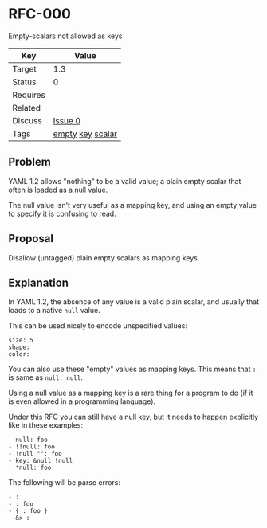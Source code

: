 RFC-000
=======

Empty-scalars not allowed as keys


| Key | Value |
| --- | --- |
| Target | 1.3 |
| Status | 0 |
| Requires | |
| Related | |
| Discuss | [Issue 0](../../issues/0) |
| Tags | [empty]() [key]() [scalar]() |


## Problem

YAML 1.2 allows "nothing" to be a valid value; a plain empty scalar that often is loaded as a null value.

The null value isn't very useful as a mapping key, and using an empty value to specify it is confusing to read.


## Proposal

Disallow (untagged) plain empty scalars as mapping keys.


## Explanation

In YAML 1.2, the absence of any value is a valid plain scalar, and usually that loads to a native `null` value.

This can be used nicely to encode unspecified values:
```
size: 5
shape:
color:
```

You can also use these "empty" values as mapping keys.
This means that `:` is same as `null: null`.

Using a null value as a mapping key is a rare thing for a program to do (if it is even allowed in a programming language).

Under this RFC you can still have a null key, but it needs to happen explicitly like in these examples:
```
- null: foo
- !!null: foo
- !null "": foo
- key: &null !null
  *null: foo
```

The following will be parse errors:

```
- :
- : foo
- { : foo }
- &x :
```
